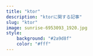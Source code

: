 ```yaml
---
title: "ktor"
description: "ktorに関する記事"
slug: "ktor"
image: sunrise-6953093_1920.jpg
style:
    background: "#2a9d8f"
    color: "#fff"
---
```


